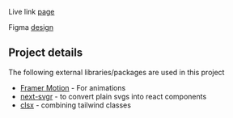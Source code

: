Live link [page](https://taskify-app-landing-page.vercel.app)

Figma [design](https://www.figma.com/design/MvnBKajcDg5Y0exbaRXEhE/Taskify-app-landing-page?node-id=27-187&t=rK6Nq3PolezxwuRs-1)

## Project details

The following external libraries/packages are used in this project

- [Framer Motion](https://www.framer.com/motion) - For animations
- [next-svgr](https://www.npmjs.com/package/next-svgr) - to convert plain svgs into react components
- [clsx](https://www.npmjs.com/package/clsx) - combining tailwind classes
